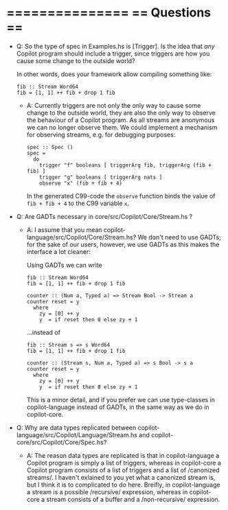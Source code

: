 ===============
== Questions ==
===============

* Q: So the type of spec in Examples.hs is [Trigger].  Is the idea that *any*
  Copilot program should include a trigger, since triggers are how you cause
  some change to the outside world?
  
  In other words, does your framework allow compiling something like:

      fib :: Stream Word64
      fib = [1, 1] ++ fib + drop 1 fib

  + A: Currently triggers are not only the only way to cause some change to the
    outside world, they are also the only way to observe the behaviour of a
    Copilot program. As all streams are anonymous we can no longer observe them.
    We could implement a mechanism for observing streams, e.g. for debugging
    purposes:

        spec :: Spec ()
        spec =
          do
            trigger "f" booleans [ triggerArg fib, triggerArg (fib + fib) ]
            trigger "g" booleans [ triggerArg nats ]
            observe "x" (fib + fib + 4)

    In the generated C99-code the `observe` function binds the value of
    `fib + fib + 4` to the C99 variable `x`.

* Q: Are GADTs necessary in core/src/Copilot/Core/Stream.hs ?

  + A: I assume that you mean copilot-language/src/Copilot/Core/Stream.hs? We don't need to use GADTs;
    for the sake of our users, however, we use GADTs as this makes the interface a lot cleaner:

    Using GADTs we can write

        fib :: Stream Word64
        fib = [1, 1] ++ fib + drop 1 fib

        counter :: (Num a, Typed a) => Stream Bool -> Stream a
        counter reset = y
          where
            zy = [0] ++ y
            y  = if reset then 0 else zy + 1

    ...instead of

        fib :: Stream s => s Word64
        fib = [1, 1] ++ fib + drop 1 fib

        counter :: (Stream s, Num a, Typed a) => s Bool -> s a
        counter reset = y
          where
            zy = [0] ++ y
            y  = if reset then 0 else zy + 1

    This is a minor detail, and if you prefer we can use type-classes in copilot-language instead of GADTs,
    in the same way as we do in copilot-core.

* Q: Why are data types replicated between copilot-language/src/Copilot/Language/Stream.hs and copilot-core/src/Copilot/Core/Spec.hs?

  + A: The reason data types are replicated is that in copilot-language a Copilot program is simply a list of triggers,
    whereas in copilot-core a Copilot program consists of a list of triggers and a list of /canonized streams/.
    I haven't exlained to you yet what a canonized stream is, but I think it is to complicated to do here.
    Breifly, in copilot-language a stream is a possible /recursive/ expression, whereas in copilot-core a stream
    consists of a buffer and a /non-recursive/ expression.
